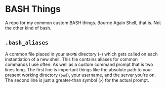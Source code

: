 # BASH Things

A repo for my common custom BASH things. Bourne Again Shell, that is. Not the other kind of bash.

## `.bash_aliases`

A common file placed in your `$HOME` directory (`~`) which gets called on each instantiation of a new shell. This file contains aliases for common commands I use often. As well as a custom command prompt that is two lines long. The first line is important things like the absolute path to your present working directory (`pwd`), your username, and the server you're on. The second line is just a greater-than symbol (`>`) for the actual prompt.
